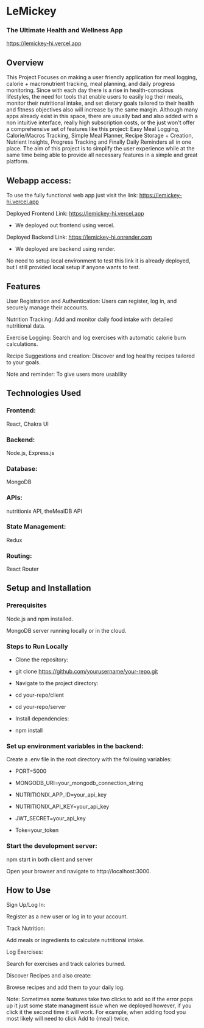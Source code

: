 # LeMickey
### The Ultimate Health and Wellness App
https://lemickey-hi.vercel.app


## Overview

This Project Focuses on making a user friendly application for meal logging, calorie + macronutrient tracking, meal planning, and daily progress monitoring. Since with each day there is a rise in health-conscious lifestyles, the need for tools that enable users to easily log their meals, monitor their nutritional intake, and set dietary goals tailored to their health and fitness objectives also will increase by the same margin. Although many apps already exist in this space, there are usually bad and also added with a non intuitive interface, really high subscription costs, or the just won't offer a comprehensive set of features like this project: Easy Meal Logging, Calorie/Macros Tracking, Simple Meal Planner, Recipe Storage + Creation, Nutrient Insights, Progress Tracking and Finally Daily Reminders all in one place. The aim of this project is to simplify the user experience while at the same time being able to provide all necessary features in a simple and great platform.

## Webapp access:

To use the fully functional web app just visit the link: https://lemickey-hi.vercel.app

Deployed Frontend Link: https://lemickey-hi.vercel.app

- We deployed out frontend using vercel.



Deployed Backend Link: https://lemickey-hi.onrender.com

- We deployed are backend using render.

No need to setup local environment to test this link it is already deployed, but I still provided local setup if anyone wants to test.

## Features

User Registration and Authentication:
Users can register, log in, and securely manage their accounts.


Nutrition Tracking:
Add and monitor daily food intake with detailed nutritional data.


Exercise Logging:
Search and log exercises with automatic calorie burn calculations.


Recipe Suggestions and creation:
Discover and log healthy recipes tailored to your goals.


Note and reminder:
To give users more usability

## Technologies Used
### Frontend:
React, Chakra UI
### Backend:
Node.js, Express.js
### Database:
MongoDB
### APIs:
nutritionix API, theMealDB API
### State Management:
Redux
### Routing:
React Router


## Setup and Installation

### Prerequisites
Node.js and npm installed.

MongoDB server running locally or in the cloud.


### Steps to Run Locally
- Clone the repository:

- git clone https://github.com/yourusername/your-repo.git

- Navigate to the project directory:

- cd your-repo/client
- cd  your-repo/server

- Install dependencies:

- npm install

### Set up environment variables in the backend:

Create a .env file in the root directory with the following variables:

- PORT=5000

- MONGODB_URI=your_mongodb_connection_string

- NUTRITIONIX_APP_ID=your_api_key

- NUTRITIONIX_API_KEY=your_api_key

- JWT_SECRET=your_api_key

- Toke=your_token

### Start the development server:

npm start in both client and server

Open your browser and navigate to http://localhost:3000.


## How to Use

Sign Up/Log In:

Register as a new user or log in to your account.

Track Nutrition:

Add meals or ingredients to calculate nutritional intake.

Log Exercises:

Search for exercises and track calories burned.

Discover Recipes and also create:

Browse recipes and add them to your daily log.


Note: Sometimes some features take two clicks to add so if the error pops up it just some state managment issue when we deployed however, if you click it the second time it will work. For example, when adding food you most likely will need to click Add to {meal} twice.
